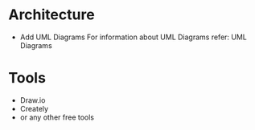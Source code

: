 # Architecture
* Add UML Diagrams
   For information about UML Diagrams refer: UML Diagrams
# Tools
 * Draw.io
 * Creately
 * or any other free tools
